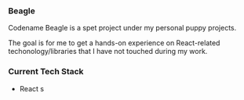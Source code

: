 ### Beagle

Codename Beagle is a spet project under my personal puppy projects.

The goal is for me to get a hands-on experience on React-related techonology/libraries that I have not touched during my work.

### Current Tech Stack

- React
  s
